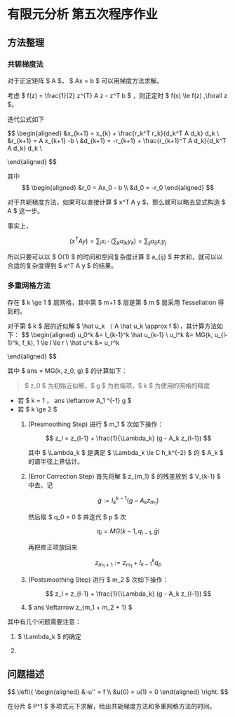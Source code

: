 # 有限元分析 第五次程序作业

## 方法整理

### 共轭梯度法

对于正定矩阵 $ A $， $ Ax = b $ 可以用梯度方法求解。

考虑 $ f(z) = \frac{1}{2} z^{T} A z - z^T b $ ，则正定时 $ f(x) \le f(z) ,\forall z $。

迭代公式如下

$$
\begin{aligned}
&x_{k+1} = x_{k} + \frac{r_k^T r_k}{d_k^T A d_k} d_k \\
&r_{k+1} = A x_{k+1} -b \\
&d_{k+1} = -r_{k+1} + \frac{r_{k+1}^T A d_k}{d_k^T A d_k} d_k \\

\end{aligned}
$$

其中
$$
\begin{aligned}
&r_0 = Ax_0 - b \\
&d_0 = -r_0
\end{aligned}
$$

对于共轭梯度方法，如果可以直接计算 $ x^T A y $，那么就可以略去显式构造 $ A $ 这一步。

事实上，

$$
(x^T A y) = \sum_i x_i \cdot (\sum_k a_{ik} y_{k}) = \sum_{ij} a_{ij} x_i y_j
$$

所以只要可以以 $ O(1) $ 的时间和空间复杂度计算 $ a_{ij} $ 并求和，就可以以合适的复杂度得到 $ x^T A y $ 的结果。

### 多重网格方法

存在 $ k \ge 1 $ 层网格，其中第 $ m+1 $ 层是第 $ m $ 层采用 Tessellation 得到的。

对于第 $ k $ 层的近似解 $ \hat u_k $（$ A \hat u_k \approx f $），其计算方法如下：
$$
\begin{aligned}
u_0^k &= I_{k-1}^k \hat u_{k-1} \\
u_l^k &= MG(k, u_{l-1}^k, f_k), 1 \le l \le r \\
\hat u^k &= u_r^k

\end{aligned}
$$

其中 $ ans = MG(k, z_0, g) $ 的计算如下：
> $ z_0 $ 为初始近似解，$ g $ 为右端项，$ k $ 为使用的网格的精度
- 若 $ k = 1 $，$ ans \leftarrow A_1 ^{-1} g $
- 若 $ k \ge 2 $
  1. (Presmoothing Step) 进行 $ m_1 $ 次如下操作：

     $$ z_l = z_{l-1} + \frac{1}{\Lambda_k} (g - A_k z_{l-1}) $$

     其中 $ \Lambda_k $ 是满足 $ \Lambda_k \le C h_k^{-2} $ 的 $ A_k $ 的谱半径上界估计。
  
  2. (Error Correction Step) 首先将解 $ z_{m_1} $ 的残差放到 $ V_{k-1} $ 中去。记
    
     $$ \bar g := I_k^{k-1} (g-A_k z_{m_1} ) $$

     然后取 $ q_0 = 0 $ 并迭代 $ p $ 次

     $$ q_i = MG(k-1, q_{i-1}, \bar g) $$

     再把修正项放回来

     $$ z_{m_1 + 1} := z_{m_1} + I_{k-1}^{k} q_p $$

  3. (Postsmoothing Step) 进行 $ m_2 $ 次如下操作：

     $$ z_l = z_{l-1} + \frac{1}{\Lambda_k} (g - A_k z_{l-1}) $$

  4. $ ans \leftarrow z_{m_1 + m_2 + 1} $  

其中有几个问题需要注意：
1. $ \Lambda_k $ 的确定
   
2. 

## 问题描述

$$
\left\{
\begin{aligned}
&-u'' = f \\
&u(0) = u(1) = 0
\end{aligned}
\right.
$$

在分片 $ P^1 $ 多项式元下求解，给出共轭梯度方法和多重网格方法的时间。

